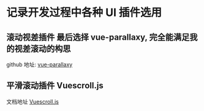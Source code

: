 # 记录开发过程中各种 UI 插件选用

## 滚动视差插件 最后选择 vue-parallaxy, 完全能满足我的视差滚动的构思

github 地址: [vue-parallaxy](https://github.com/apertureless/vue-parallax)

## 平滑滚动插件 Vuescroll.js

文档地址 [Vuescroll.js](https://vuescrolljs.yvescoding.org/zh/demo/)
